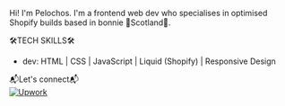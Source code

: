 Hi!  I'm Pelochos.  I'm a frontend web dev who specialises in optimised Shopify builds based in bonnie 🏴󠁧󠁢󠁳󠁣󠁴󠁿Scotland🏴󠁧󠁢󠁳󠁣󠁴󠁿.

🛠TECH SKILLS🛠
- dev:
HTML | CSS | JavaScript | Liquid (Shopify) | Responsive Design

📬Let's connect📬
<br>
[![Upwork](https://img.shields.io/badge/Upwork-link?style=for-the-badge&color=%231e1e1e)](https://www.upwork.com/freelancers/~0148233da128637afc?mp_source=share)


<!--
**Pelochos/Pelochos** is a ✨ _special_ ✨ repository because its `README.md` (this file) appears on your GitHub profile.

Here are some ideas to get you started:

- 🔭 I’m currently working on ...
- 🌱 I’m currently learning ...
- 👯 I’m looking to collaborate on ...
- 🤔 I’m looking for help with ...
- 💬 Ask me about ...
- 📫 How to reach me: ...
- 😄 Pronouns: ...
- ⚡ Fun fact: ...
-->
